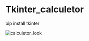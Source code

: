 # Tkinter_calculetor



pip install tkinter

![calculetor_look](https://user-images.githubusercontent.com/96917595/149951579-b5a15710-3dab-40bc-9fa4-18ff129fe533.png)
